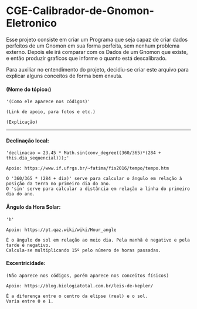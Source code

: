# CGE-Calibrador-de-Gnomon-Eletronico
Esse projeto consiste em criar um Programa que seja capaz de criar dados perfeitos de um Gnomon em sua forma perfeita, sem nenhum problema externo. Depois ele irá comparar com os Dados de um Gnomon que existe, e então produzir graficos que informe o quanto está descalibrado.

Para auxiliar no entendimento do projeto, decidiu-se criar este arquivo para explicar alguns conceitos de forma bem enxuta.

#### (Nome do tópico:)
	'(Como ele aparece nos códigos)'

	(Link de apoio, para fotos e etc.)

	(Explicação)

---------------

#### Declinação local:
	'declinacao = 23.45 * Math.sin(conv_degree((360/365)*(284 + this.dia_sequencial)));'

	Apoio: https://www.if.ufrgs.br/~fatima/fis2016/tempo/tempo.htm

	O '360/365 * (284 + dia)' serve para calcular o ângulo em relação à posição da terra no primeiro dia do ano.
	O 'sin' serve para calcular a distância em relação a linha do primeiro dia do ano.

#### Ângulo da Hora Solar:
	'h'

	Apoio: https://pt.qaz.wiki/wiki/Hour_angle
	
	É o ângulo do sol em relação ao meio dia. Pela manhã é negativo e pela tarde é negativo.
	Calcula-se multiplicando 15º pelo número de horas passadas.

#### Excentricidade:
	(Não aparece nos códigos, porém aparece nos conceitos físicos)

	Apoio: https://blog.biologiatotal.com.br/leis-de-kepler/

	É a diferença entre o centro da elipse (real) e o sol.
	Varia entre 0 e 1.
